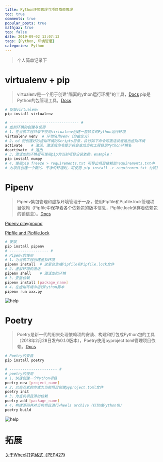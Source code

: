 ```yaml
---
title: Python环境管理与项目依赖管理
toc: true
comments: true
popular_posts: true
mathjax: true
top: false
date: 2019-09-02 13:07:13
tags: [Python, 环境管理]
categories: Python
---
```


>个人简单记录下

# virtualenv + pip

>virtualenv是一个用于创建"隔离的ython运行环境"的工具，[Docs](https://virtualenv.pypa.io/en/latest/)
>pip是Python的包管理工具，[Docs](https://pip.pypa.io/en/stable/)

```bash
# 安装virtualenv
pip install virtualenv

# -------------------------------- #
# 虚拟环境的创建与使用
# 1、在当前工程目录下使用virtualenv创建一套独立的Python运行环境
virtualenv venv  # 环境名为venv（自由定义）
# 2、cd 到创建好的虚拟环境的Scripts目录，执行如下命令可激活或者退出虚拟环境
activate    # 激活，激活后命令提示符会变成当前工程目录Python环境名
deactivate  # 退出
# 3、激活虚拟环境后可使用pip为当前项目安装依赖，example：
pip install numpy
# 4、使用pip freeze > requirements.txt 可导出项目依赖到requirements.txt中
# 为项目创建一个新的、干净的环境时，可使用 pip install -r requiremen.txt 为项目安装依赖
```

<!-- more -->

# Pipenv

>Pipenv集包管理和虚拟环境管理于一身，使用Pipfile和Pipfile.lock管理项目依赖（Pipfile中保存着各个依赖包的版本信息，Pipfile.lock保存着依赖包的锁信息）。[Docs](https://docs.pipenv.org/en/latest/)

[Pipenv playground](https://rootnroll.com/d/pipenv/)

[Pipfile and Pipfile.lock](https://blog.windrunner.me/python/pip.html#pipfile-%E4%B8%8E-pipfilelock)

```bash
# 安装
pip install pipenv
# ------------------ #
# Pipenv的使用
# 1、为当前工程创建虚拟环境
pipenv install  # 这里会生成Pipfile和Pipfile.lock文件
# 2、虚拟环境的激活
pipenv shell    # 激活虚拟环境
# 3、安装依赖
pipenv install [package_name]
# 4、在虚拟环境中运行Python脚本
pipenv run xxx.py
```

![help](https://img.vim-cn.com/d0/174c52397492e29396bd3b35be1b842c560a5f.png)

# Poetry

>Poetry是新一代的用来处理依赖项的安装、构建和打包成Python包的工具（2018年2月28日发布0.1.0版本），Poetry使用pyproject.toml管理项目依赖。[Docs](https://poetry.eustace.io/docs/)

```bash
# Poetry的安装
pip install poetry

# ---------------------- #
# poetry的使用
# 1、快速创建一个Python项目
poetry new [project_name]
# 2、以交互式的方式为当前项目创建pyproject.toml文件
poetry init
# 3、为当前项目添加依赖
poetry add [package_name]
# 4、构建源码并对当前项目进行wheels archive（打包成Python包）
poetry build
```

![help](https://img.vim-cn.com/19/0c0b38a2733929e1d9f5e29ed870b5f0ce7ac3.png )

# 拓展

[关于Wheel打包格式《PEP427》](https://www.python.org/dev/peps/pep-0427/)


